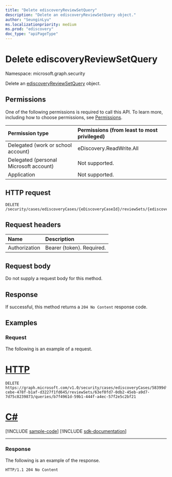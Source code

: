 ```yaml
---
title: "Delete ediscoveryReviewSetQuery"
description: "Delete an ediscoveryReviewSetQuery object."
author: "SeunginLyu"
ms.localizationpriority: medium
ms.prod: "ediscovery"
doc_type: "apiPageType"
---
```


# Delete ediscoveryReviewSetQuery
Namespace: microsoft.graph.security



Delete an [ediscoveryReviewSetQuery](../resources/security-ediscoveryreviewsetquery.md) object.

## Permissions
One of the following permissions is required to call this API. To learn more, including how to choose permissions, see [Permissions](/graph/permissions-reference).

|Permission type|Permissions (from least to most privileged)|
|:---|:---|
|Delegated (work or school account)|eDiscovery.ReadWrite.All|
|Delegated (personal Microsoft account)|Not supported.|
|Application|Not supported.|

## HTTP request

<!-- {
  "blockType": "ignored"
}
-->
``` http
DELETE /security/cases/ediscoveryCases/{eDiscoveryCaseId}/reviewSets/{ediscoveryReviewSetId}/queries/{eDiscoveryReviewSetQueryId}
```

## Request headers
|Name|Description|
|:---|:---|
|Authorization|Bearer {token}. Required.|

## Request body
Do not supply a request body for this method.

## Response

If successful, this method returns a `204 No Content` response code.

## Examples

### Request
The following is an example of a request.

# [HTTP](#tab/http)
<!-- {
  "blockType": "request",
  "name": "delete_ediscoveryreviewsetquery"
}
-->
``` http
DELETE https://graph.microsoft.com/v1.0/security/cases/ediscoveryCases/58399dff-cebe-478f-b1af-d3227f1fd645/reviewSets/63ef0fd7-0db2-45eb-a9d7-7d75c8239873/queries/b7f4961d-59b1-444f-a4ec-57f2e5c2bf21
```

# [C#](#tab/csharp)
[!INCLUDE [sample-code](../includes/snippets/csharp/delete-ediscoveryreviewsetquery-csharp-snippets.md)]
[!INCLUDE [sdk-documentation](../includes/snippets/snippets-sdk-documentation-link.md)]

---



### Response
The following is an example of the response.

<!-- {
  "blockType": "response",
  "truncated": true
}
-->
``` http
HTTP/1.1 204 No Content
```

